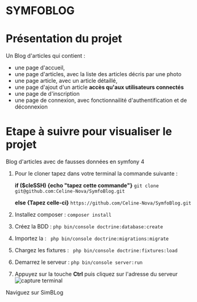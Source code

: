 # SYMFOBLOG

# Présentation du projet
Un Blog d'articles qui contient :
 - une page d'accueil,
 - une page d'articles, avec la liste des articles décris par une photo
 - une page article, avec un article détaillé,
 - une page d'ajout d'un article **accès qu'aux utilisateurs connectés**
 - une page de d'inscription
 - une page de connexion, avec fonctionnailité d'authentification et de déconnexion



# Etape à suivre pour visualiser le projet

Blog d'articles avec de fausses données en symfony 4

1. Pour le cloner tapez dans votre terminal la commande suivante : 

   **if ($cleSSH) {echo "tapez cette commande"}**
``` git clone git@github.com:Celine-Nova/SymfoBlog.git ```
   
   **else {Tapez celle-ci}**
``` https://github.com/Celine-Nova/SymfoBlog.git ```
    

2. Installez composer :
``` composer install ```

3. Créez la BDD :
``` php bin/console doctrine:database:create ```

4. Importez la :
```  php bin/console doctrine:migrations:migrate ```

5. Chargez les fixtures :
```  php bin/console doctrine:fixtures:load ```

6. Demarrez le serveur :
``` php bin/console server:run ```

7. Appuyez sur la touche **Ctrl** puis cliquez sur l'adresse du serveur ![capture terminal](images/Capture_terminal.PNG)

<span class="text-info">Naviguez sur  SimBLog</span>



